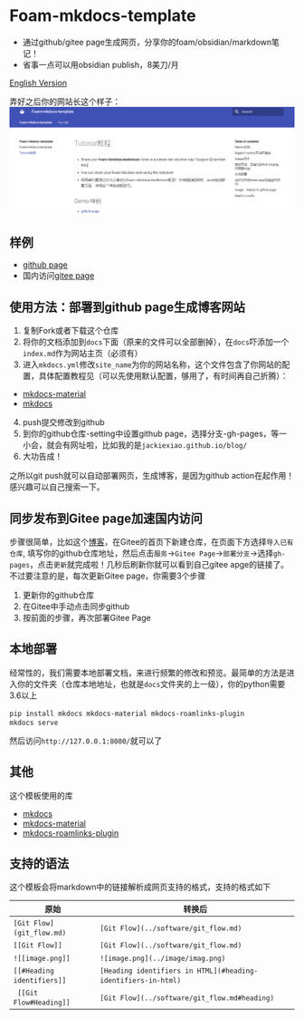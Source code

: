 # Foam-mkdocs-template
* 通过github/gitee page生成网页，分享你的foam/obsidian/markdown笔记！
* 省事一点可以用obsidian publish，8美刀/月

[English Version](https://github.com/Jackiexiao/foam-mkdocs-template/blob/master/README.md)

弄好之后你的网站长这个样子：
![foam-mkdocs-template-png](demo-mkdocs.png)


## 样例

* [github page](https://jackiexiao.github.io/foam-mkdocs-template/)
* 国内访问[gitee page](https://jackiegeek.gitee.io/foam-mkdocs-template/)

## 使用方法：部署到github page生成博客网站

1. 复制Fork或者下载这个仓库
2. 将你的文档添加到`docs`下面（原来的文件可以全部删掉），在`docs`吓添加一个`index.md`作为网站主页（必须有）
3. 进入`mkdocs.yml`修改`site_name`为你的网站名称，这个文件包含了你网站的配置，具体配置教程见（可以先使用默认配置，够用了，有时间再自己折腾）：
* [mkdocs-material](https://squidfunk.github.io/mkdocs-material/)
* [mkdocs](https://www.mkdocs.org/user-guide/configuration/)
4. push提交修改到github
5. 到你的github仓库-setting中设置github page，选择分支-gh-pages，等一小会，就会有网址啦，比如我的是`jackiexiao.github.io/blog/`
6. 大功告成！

之所以git push就可以自动部署网页，生成博客，是因为github action在起作用！感兴趣可以自己搜索一下。

## 同步发布到Gitee page加速国内访问

步骤很简单，比如这个[博客](https://jackiegeek.gitee.io/blog/)，在Gitee的首页下新建仓库，在页面下方选择`导入已有仓库`, 填写你的github仓库地址，然后点击`服务`->`Gitee Page`->`部署分支`->选择`gh-pages`，点击`更新`就完成啦！几秒后刷新你就可以看到自己gitee apge的链接了。不过要注意的是，每次更新Gitee page，你需要3个步骤

1. 更新你的github仓库
2. 在Gitee中手动点击同步github
3. 按前面的步骤，再次部署Gitee Page 

## 本地部署

经常性的，我们需要本地部署文档，来进行频繁的修改和预览。最简单的方法是进入你的文件夹（仓库本地地址，也就是`docs`文件夹的上一级），你的python需要3.6以上
```
pip install mkdocs mkdocs-material mkdocs-roamlinks-plugin
mkdocs serve 
```
然后访问`http://127.0.0.1:8000/`就可以了

## 其他

这个模板使用的库
* [mkdocs](https://www.mkdocs.org/user-guide/configuration/)
* [mkdocs-material](https://squidfunk.github.io/mkdocs-material/)
* [mkdocs-roamlinks-plugin](https://github.com/Jackiexiao/mkdocs-roamlinks-plugin)

## 支持的语法
这个模板会将markdown中的链接解析成网页支持的格式，支持的格式如下

| 原始                  | 转换后                             |
| ----------------------- | ----------------------------------- |
| `[Git Flow](git_flow.md)` | `[Git Flow](../software/git_flow.md)` |
| `[[Git Flow]]`            | `[Git Flow](../software/git_flow.md)` |
| `![[image.png]]`           | `![image.png](../image/imag.png)`      |
| `[[#Heading identifiers]]` | `[Heading identifiers in HTML](#heading-identifiers-in-html)`
| ` [[Git Flow#Heading]]` | `[Git Flow](../software/git_flow.md#heading)` |
